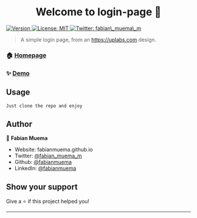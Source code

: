 <h1 style="text-align: center">Welcome to login-page 👋</h1>
<p>
  <a href="https://www.npmjs.com/package/login-page" target="_blank">
    <img alt="Version" src="https://img.shields.io/npm/v/login-page.svg">
  </a>
  <a href="#" target="_blank">
    <img alt="License: MIT" src="https://img.shields.io/badge/License-MIT-yellow.svg" />
  </a>
  <a href="https://twitter.com/fabian\_muema\_m" target="_blank">
    <img alt="Twitter: fabian\_muema\_m" src="https://img.shields.io/twitter/follow/fabian\_muema\_m.svg?style=social" />
  </a>
</p>

> A simple login page, from an https://uplabs.com design. 

### 🏠 [Homepage](https://fabianmuema-login-page.surge.sh)

### ✨ [Demo](https://fabianmuema-login-page.surge.sh)

## Usage

```sh
Just clone the repo and enjoy
```

## Author

👤 **Fabian Muema**

* Website: fabianmuema.github.io
* Twitter: [@fabian\_muema\_m](https://twitter.com/fabian\_muema\_m)
* Github: [@fabianmuema](https://github.com/fabianmuema)
* LinkedIn: [@fabianmuema](https://linkedin.com/in/fabianmuema)

## Show your support

Give a ⭐️ if this project helped you!

***